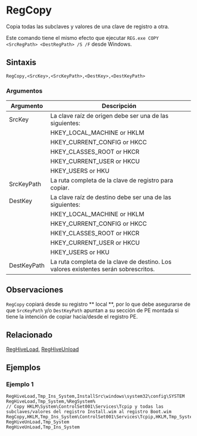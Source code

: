 # RegCopy

Copia todas las subclaves y valores de una clave de registro a otra.

Este comando tiene el mismo efecto que ejecutar `REG.exe COPY <SrcRegPath> <DestRegPath> /S /F` desde Windows.

## Sintaxis

```pebakery
RegCopy,<SrcKey>,<SrcKeyPath>,<DestKey>,<DestKeyPath>
```

### Argumentos

| Argumento | Descripción |
| --- | --- |
| SrcKey | La clave raíz de origen debe ser una de las siguientes: |
|| HKEY_LOCAL_MACHINE or HKLM |
|| HKEY_CURRENT_CONFIG or HKCC |
|| HKEY_CLASSES_ROOT or HKCR |
|| HKEY_CURRENT_USER or HKCU |
|| HKEY_USERS or HKU |
| SrcKeyPath | La ruta completa de la clave de registro para copiar. |
| DestKey | La clave raíz de destino debe ser una de las siguientes: |
|| HKEY_LOCAL_MACHINE or HKLM |
|| HKEY_CURRENT_CONFIG or HKCC |
|| HKEY_CLASSES_ROOT or HKCR |
|| HKEY_CURRENT_USER or HKCU |
|| HKEY_USERS or HKU |
| DestKeyPath | La ruta completa de la clave de destino. Los valores existentes serán sobrescritos. |

## Observaciones

`RegCopy` copiará desde su registro ** local **, por lo que debe asegurarse de que `SrcKeyPath` y/o `DestKeyPath` apuntan a su sección de PE montada si tiene la intención de copiar hacia/desde el registro PE.

## Relacionado

[RegHiveLoad](./RegHiveLoad.md), [RegHiveUnload](./RegHiveUnload.md)

## Ejemplos

### Ejemplo 1

```pebakery
RegHiveLoad,Tmp_Ins_System,InstallSrc\windows\system32\config\SYSTEM
RegHiveLoad,Tmp_System,%RegSystem%
// Copy HKLM\System\ControlSet001\Services\Tcpip y todas las subclaves/valores del registro Install.wim al registro Boot.wim
RegCopy,HKLM,Tmp_Ins_System\ControlSet001\Services\Tcpip,HKLM,Tmp_System\ControlSet001\Services\Tcpip
RegHiveUnLoad,Tmp_System
RegHiveUnLoad,Tmp_Ins_System
```

